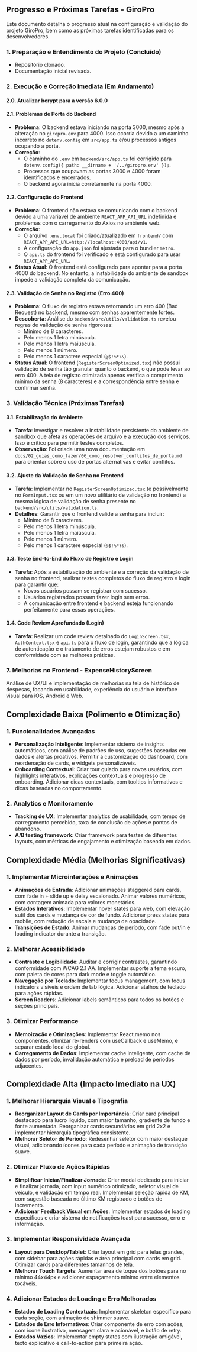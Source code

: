 ## Progresso e Próximas Tarefas - GiroPro

Este documento detalha o progresso atual na configuração e validação do projeto GiroPro, bem como as próximas tarefas identificadas para os desenvolvedores.

### 1. Preparação e Entendimento do Projeto (Concluído)
- Repositório clonado.
- Documentação inicial revisada.

### 2. Execução e Correção Imediata (Em Andamento)

#### 2.0. Atualizar bcrypt para a versão 6.0.0

#### 2.1. Problemas de Porta do Backend
- **Problema**: O backend estava iniciando na porta 3000, mesmo após a alteração no `giropro.env` para 4000. Isso ocorria devido a um caminho incorreto no `dotenv.config` em `src/app.ts` e/ou processos antigos ocupando a porta.
- **Correção**: 
    - O caminho do `.env` em `backend/src/app.ts` foi corrigido para `dotenv.config({ path: __dirname + '/../giropro.env' });`.
    - Processos que ocupavam as portas 3000 e 4000 foram identificados e encerrados.
    - O backend agora inicia corretamente na porta 4000.

#### 2.2. Configuração do Frontend
- **Problema**: O frontend não estava se comunicando com o backend devido a uma variável de ambiente `REACT_APP_API_URL` indefinida e problemas com o carregamento do Axios no ambiente web.
- **Correção**: 
    - O arquivo `.env.local` foi criado/atualizado em `frontend/` com `REACT_APP_API_URL=http://localhost:4000/api/v1`.
    - A configuração do `app.json` foi ajustada para o bundler `metro`.
    - O `api.ts` do frontend foi verificado e está configurado para usar `REACT_APP_API_URL`.
- **Status Atual**: O frontend está configurado para apontar para a porta 4000 do backend. No entanto, a instabilidade do ambiente de sandbox impede a validação completa da comunicação.

#### 2.3. Validação de Senha no Registro (Erro 400)
- **Problema**: O fluxo de registro estava retornando um erro 400 (Bad Request) no backend, mesmo com senhas aparentemente fortes.
- **Descoberta**: Análise do `backend/src/utils/validation.ts` revelou regras de validação de senha rigorosas:
    - Mínimo de 8 caracteres.
    - Pelo menos 1 letra minúscula.
    - Pelo menos 1 letra maiúscula.
    - Pelo menos 1 número.
    - Pelo menos 1 caractere especial (`@$!%*?&`).
- **Status Atual**: O frontend (`RegisterScreenOptimized.tsx`) não possui validação de senha tão granular quanto o backend, o que pode levar ao erro 400. A tela de registro otimizada apenas verifica o comprimento mínimo da senha (8 caracteres) e a correspondência entre senha e confirmar senha.

### 3. Validação Técnica (Próximas Tarefas)

#### 3.1. Estabilização do Ambiente
- **Tarefa**: Investigar e resolver a instabilidade persistente do ambiente de sandbox que afeta as operações de arquivo e a execução dos serviços. Isso é crítico para permitir testes completos.
- **Observação**: Foi criada uma nova documentação em `docs/02_guias_como_fazer/06_como_resolver_conflitos_de_porta.md` para orientar sobre o uso de portas alternativas e evitar conflitos.

#### 3.2. Ajuste da Validação de Senha no Frontend
- **Tarefa**: Implementar no `RegisterScreenOptimized.tsx` (e possivelmente no `FormInput.tsx` ou em um novo utilitário de validação no frontend) a mesma lógica de validação de senha presente no `backend/src/utils/validation.ts`.
- **Detalhes**: Garantir que o frontend valide a senha para incluir:
    - Mínimo de 8 caracteres.
    - Pelo menos 1 letra minúscula.
    - Pelo menos 1 letra maiúscula.
    - Pelo menos 1 número.
    - Pelo menos 1 caractere especial (`@$!%*?&`).

#### 3.3. Teste End-to-End do Fluxo de Registro e Login
- **Tarefa**: Após a estabilização do ambiente e a correção da validação de senha no frontend, realizar testes completos do fluxo de registro e login para garantir que:
    - Novos usuários possam se registrar com sucesso.
    - Usuários registrados possam fazer login sem erros.
    - A comunicação entre frontend e backend esteja funcionando perfeitamente para essas operações.

#### 3.4. Code Review Aprofundado (Login)
- **Tarefa**: Realizar um code review detalhado do `LoginScreen.tsx`, `AuthContext.tsx` e `api.ts` para o fluxo de login, garantindo que a lógica de autenticação e o tratamento de erros estejam robustos e em conformidade com as melhores práticas.

### 7. Melhorias no Frontend - ExpenseHistoryScreen

Análise de UX/UI e implementação de melhorias na tela de histórico de despesas, focando em usabilidade, experiência do usuário e interface visual para iOS, Android e Web.

## Complexidade Baixa (Polimento e Otimização)

### 1. Funcionalidades Avançadas
- **Personalização Inteligente**: Implementar sistema de insights automáticos, com análise de padrões de uso, sugestões baseadas em dados e alertas proativos. Permitir a customização do dashboard, com reordenação de cards, e widgets personalizáveis.
- **Onboarding Contextual**: Criar tour guiado para novos usuários, com highlights interativos, explicações contextuais e progresso de onboarding. Adicionar dicas contextuais, com tooltips informativos e dicas baseadas no comportamento.

### 2. Analytics e Monitoramento
- **Tracking de UX**: Implementar analytics de usabilidade, com tempo de carregamento percebido, taxa de conclusão de ações e pontos de abandono.
- **A/B testing framework**: Criar framework para testes de diferentes layouts, com métricas de engajamento e otimização baseada em dados.

## Complexidade Média (Melhorias Significativas)

### 1. Implementar Microinterações e Animações
- **Animações de Entrada**: Adicionar animações staggered para cards, com fade in + slide up e delay escalonado. Animar valores numéricos, com contagem animada para valores monetários.
- **Estados Interativos**: Implementar hover states para web, com elevação sutil dos cards e mudança de cor de fundo. Adicionar press states para mobile, com redução de escala e mudança de opacidade.
- **Transições de Estado**: Animar mudanças de período, com fade out/in e loading indicator durante a transição.

### 2. Melhorar Acessibilidade
- **Contraste e Legibilidade**: Auditar e corrigir contrastes, garantindo conformidade com WCAG 2.1 AA. Implementar suporte a tema escuro, com paleta de cores para dark mode e toggle automático.
- **Navegação por Teclado**: Implementar focus management, com focus indicators visíveis e ordem de tab lógica. Adicionar atalhos de teclado para ações rápidas.
- **Screen Readers**: Adicionar labels semânticos para todos os botões e seções principais.

### 3. Otimizar Performance
- **Memoização e Otimizações**: Implementar React.memo nos componentes, otimizar re-renders com useCallback e useMemo, e separar estado local do global.
- **Carregamento de Dados**: Implementar cache inteligente, com cache de dados por período, invalidação automática e preload de períodos adjacentes.

## Complexidade Alta (Impacto Imediato na UX)

### 1. Melhorar Hierarquia Visual e Tipografia
- **Reorganizar Layout de Cards por Importância**: Criar card principal destacado para lucro líquido, com maior tamanho, gradiente de fundo e fonte aumentada. Reorganizar cards secundários em grid 2x2 e implementar hierarquia tipográfica consistente.
- **Melhorar Seletor de Período**: Redesenhar seletor com maior destaque visual, adicionando ícones para cada período e animação de transição suave.

### 2. Otimizar Fluxo de Ações Rápidas
- **Simplificar Iniciar/Finalizar Jornada**: Criar modal dedicado para iniciar e finalizar jornada, com input numérico otimizado, seletor visual de veículo, e validação em tempo real. Implementar seleção rápida de KM, com sugestão baseada no último KM registrado e botões de incremento.
- **Adicionar Feedback Visual em Ações**: Implementar estados de loading específicos e criar sistema de notificações toast para sucesso, erro e informação.

### 3. Implementar Responsividade Avançada
- **Layout para Desktop/Tablet**: Criar layout em grid para telas grandes, com sidebar para ações rápidas e área principal com cards em grid. Otimizar cards para diferentes tamanhos de tela.
- **Melhorar Touch Targets**: Aumentar área de toque dos botões para no mínimo 44x44px e adicionar espaçamento mínimo entre elementos tocáveis.

### 4. Adicionar Estados de Loading e Erro Melhorados
- **Estados de Loading Contextuais**: Implementar skeleton específico para cada seção, com animação de shimmer suave.
- **Estados de Erro Informativos**: Criar componente de erro com ações, com ícone ilustrativo, mensagem clara e acionável, e botão de retry.
- **Estados Vazios**: Implementar empty states com ilustração amigável, texto explicativo e call-to-action para primeira ação.


